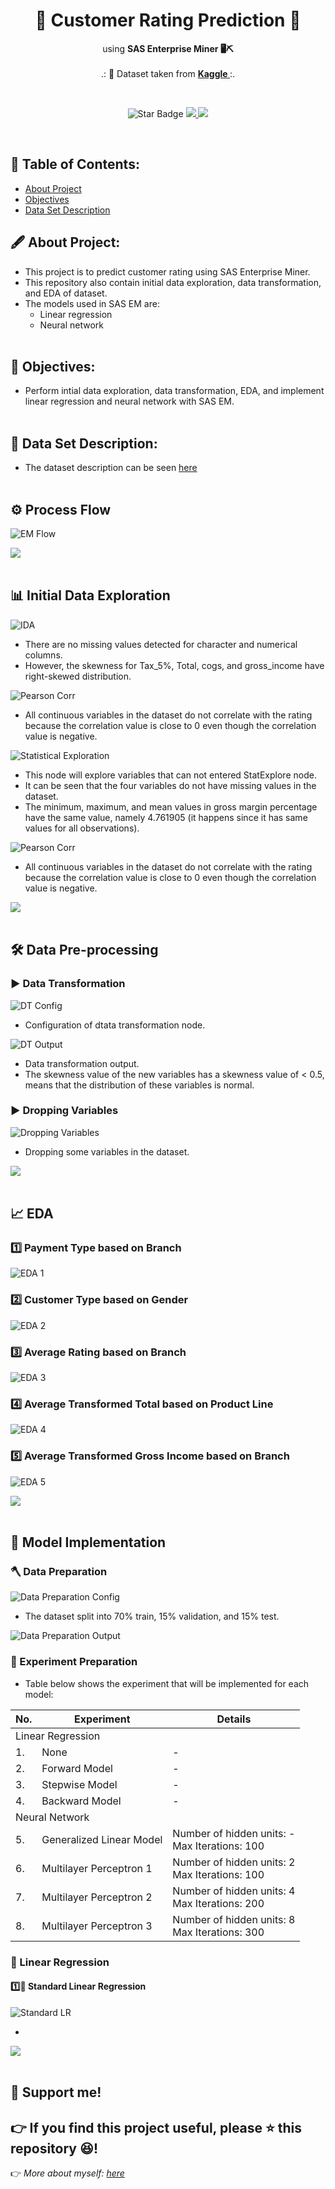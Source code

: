 <h1 align="center"> 🌟 Customer Rating Prediction 🌟 </h1>
<p align="center">using <b>SAS Enterprise Miner 🖥⛏</b><br><br>
.: 📄 Dataset taken from <b><a href="https://www.kaggle.com/mrmorj/big-mart-sales"> Kaggle </a></b> :.
</p><br>
<p align="center">
  <img src="https://img.shields.io/static/v1?label=%F0%9F%8C%9F&message=If%20Useful&style=style=flat&color=BC4E99" alt="Star Badge"/>
  <a href="https://www.github.com/caesarmario">
    <img src="https://img.shields.io/github/followers/caesarmario?style=social&link=https://www.github.com/caesarmario" alt"GitHub"/>
  </a>
  <a href="https://linktr.ee/caesarmario_">
    <img src="https://img.shields.io/badge/Follow%20My%20Other%20Works-019875?style=flat&labelColor=019875&link=https:/linktr.ee/caesarmario_" alt"Linktree"/>
  </a>
</p>
<br>

## 📃 Table of Contents:
  - [About Project](#-about-project)
  - [Objectives](#-objectives)
  - [Data Set Description](#-data-set-description)

## 🖋 About Project:
*   This project is to predict customer rating using SAS Enterprise Miner.
*   This repository also contain initial data exploration, data transformation, and EDA of dataset.
*   The models used in SAS EM are:
    - Linear regression
    - Neural network
<br><br>

## 📌 Objectives:
*   Perform intial data exploration, data transformation, EDA, and implement linear regression and neural network with SAS EM.
<br><br>

## 🧾 Data Set Description:
* The dataset description can be seen [here](https://www.kaggle.com/aungpyaeap/supermarket-sales)
<br><br>

## ⚙ Process Flow
![EM Flow](https://github.com/caesarmario/customer-rating-prediction-using-SAS-Enterprise-Miner/blob/main/Screenshot/01%20-%20EM%20Process%20Flow.png)

[![](https://img.shields.io/badge/back%20to%20top-%E2%86%A9-blue)](#-table-of-contents)
<br><br>

## 📊 Initial Data Exploration
![IDA](https://github.com/caesarmario/customer-rating-prediction-using-SAS-Enterprise-Miner/blob/main/Screenshot/02%20-%20Initial%20Data%20Exploration.png)
   - There are no missing values detected for character and numerical columns.
   - However, the skewness for Tax_5%, Total, cogs, and gross_income have right-skewed distribution. <br>

![Pearson Corr](https://github.com/caesarmario/customer-rating-prediction-using-SAS-Enterprise-Miner/blob/main/Screenshot/03%20-%20Pearson%20Correlation%20Statistics.png)
   - All continuous variables in the dataset do not correlate with the rating because the correlation value is close to 0 even though the correlation value is negative. <br>

![Statistical Exploration](https://github.com/caesarmario/customer-rating-prediction-using-SAS-Enterprise-Miner/blob/main/Screenshot/04%20-%20Statistical%20Exploration.png)
   - This node will explore variables that can not entered StatExplore node.
   - It can be seen that the four variables do not have missing values in the dataset.
   - The minimum, maximum, and mean values in gross margin percentage have the same value, namely 4.761905 (it happens since it has same values for all observations). <br>

![Pearson Corr](https://github.com/caesarmario/customer-rating-prediction-using-SAS-Enterprise-Miner/blob/main/Screenshot/03%20-%20Pearson%20Correlation%20Statistics.png)
   - All continuous variables in the dataset do not correlate with the rating because the correlation value is close to 0 even though the correlation value is negative. <br>

[![](https://img.shields.io/badge/back%20to%20top-%E2%86%A9-blue)](#-table-of-contents)
<br><br>

## 🛠 Data Pre-processing
### ▶ Data Transformation
![DT Config](https://github.com/caesarmario/customer-rating-prediction-using-SAS-Enterprise-Miner/blob/main/Screenshot/05%20-%20Data%20Transformation%20Config.png)
   - Configuration of dtata transformation node.<br>

![DT Output](https://github.com/caesarmario/customer-rating-prediction-using-SAS-Enterprise-Miner/blob/main/Screenshot/06%20-%20Data%20Transformation%20Output.png)
   - Data transformation output.
   - The skewness value of the new variables has a skewness value of < 0.5, means that the distribution of these variables is normal.<br>

### ▶ Dropping Variables
![Dropping Variables](https://github.com/caesarmario/customer-rating-prediction-using-SAS-Enterprise-Miner/blob/main/Screenshot/07%20-%20Dropping%20Variables%20Config.png)
   - Dropping some variables in the dataset.<br>

[![](https://img.shields.io/badge/back%20to%20top-%E2%86%A9-blue)](#-table-of-contents)
<br><br>

## 📈 EDA
### 1️⃣ Payment Type based on Branch
![EDA 1](https://github.com/caesarmario/customer-rating-prediction-using-SAS-Enterprise-Miner/blob/main/Screenshot/08%20-%20EDA%201.png)

### 2️⃣ Customer Type based on Gender
![EDA 2](https://github.com/caesarmario/customer-rating-prediction-using-SAS-Enterprise-Miner/blob/main/Screenshot/09%20-%20EDA%202.png)

### 3️⃣ Average Rating based on Branch
![EDA 3](https://github.com/caesarmario/customer-rating-prediction-using-SAS-Enterprise-Miner/blob/main/Screenshot/10%20-%20EDA%203.png)

### 4️⃣ Average Transformed Total based on Product Line
![EDA 4](https://github.com/caesarmario/customer-rating-prediction-using-SAS-Enterprise-Miner/blob/main/Screenshot/11%20-%20EDA%204.png)

### 5️⃣ Average Transformed Gross Income based on Branch
![EDA 5](https://github.com/caesarmario/customer-rating-prediction-using-SAS-Enterprise-Miner/blob/main/Screenshot/12%20-%20EDA%205.png)

[![](https://img.shields.io/badge/back%20to%20top-%E2%86%A9-blue)](#-table-of-contents)
<br><br>

## 🔨 Model Implementation
### 🪓 Data Preparation
![Data Preparation Config](https://github.com/caesarmario/customer-rating-prediction-using-SAS-Enterprise-Miner/blob/main/Screenshot/13%20-%20Data%20Partition%20Node%20Conifguration.png)
   - The dataset split into 70% train, 15% validation, and 15% test.<br>

![Data Preparation Output](https://github.com/caesarmario/customer-rating-prediction-using-SAS-Enterprise-Miner/blob/main/Screenshot/14%20-%20Output%20of%20Data%20Partition%20Node.png)

### 🧪 Experiment Preparation
*   Table below shows the experiment that will be implemented for each model:
<table>
<thead>
  <tr>
    <th>No.</th>
    <th>Experiment</th>
    <th>Details</th>
  </tr>
</thead>
<tbody>
  <tr>
    <td colspan="3">Linear Regression</td>
  </tr>
  <tr>
    <td>1.</td>
    <td>None</td>
    <td>-</td>
  </tr>
  <tr>
    <td>2.</td>
    <td>Forward Model</td>
    <td>-</td>
  </tr>
  <tr>
    <td>3.</td>
    <td>Stepwise Model</td>
    <td>-</td>
  </tr>
  <tr>
    <td>4.</td>
    <td>Backward Model</td>
    <td>-</td>
  </tr>
  <tr>
    <td colspan="3">Neural Network</td>
  </tr>
  <tr>
    <td>5.</td>
    <td>Generalized Linear Model</td>
    <td>Number of hidden units: -<br>Max Iterations: 100</td>
  </tr>
  <tr>
    <td>6.</td>
    <td>Multilayer Perceptron 1</td>
    <td>Number of hidden units: 2<br>Max Iterations: 100</td>
  </tr>
  <tr>
    <td>7.</td>
    <td>Multilayer Perceptron 2</td>
    <td>Number of hidden units: 4<br>Max Iterations: 200</td>
  </tr>
  <tr>
    <td>8.</td>
    <td>Multilayer Perceptron 3</td>
    <td>Number of hidden units: 8<br>Max Iterations: 300</td>
  </tr>
</tbody>
</table>

### 📏 Linear Regression
#### 1️⃣📏 Standard Linear Regression
![Standard LR](https://github.com/caesarmario/customer-rating-prediction-using-SAS-Enterprise-Miner/blob/main/Screenshot/15%20-%20Standard%20LR.png)
   - <br>






[![](https://img.shields.io/badge/back%20to%20top-%E2%86%A9-blue)](#-table-of-contents)
<br><br>

## 🙌 Support me!

👉 If you find this project useful, **please ⭐ this repository 😆**!
---

👉 _More about myself: <a href="https://linktr.ee/caesarmario_"> here </a>_
